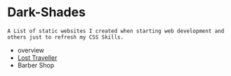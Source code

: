 # Dark-Shades
    A List of static websites I created when starting web development and others just to refresh my CSS Skills.

- overview
- [Lost Traveller](https://ismail-butt.github.io/Dark-Shades/LostTraveller/)
- Barber Shop
